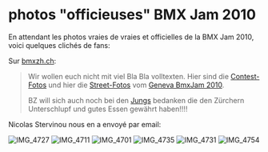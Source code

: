 # photos "officieuses" BMX Jam 2010

<!-- Manuel Hitz -->

En attendant les photos vraies de vraies et officielles de la BMX Jam 2010, voici quelques clichés de fans:

Sur [bmxzh.ch](http://www.bmxzh.ch): 

> Wir wollen euch nicht mit viel Bla Bla volltexten. Hier sind die [Contest-Fotos](http://bmxzh.ch/foto/genfpa190910/galerie.html) und hier die [Street-Fotos](http://bmxzh.ch/foto/genfst190910/galerie.html) vom [Geneva BmxJam 2010](http://bmxzh.ch/foto/genfdi190910/Image1.jpg).
> 
> BZ will sich auch noch bei den [Jungs](http://bmxzh.ch/foto/genfdi190910/Image2.jpg) bedanken die den Zürchern Unterschlupf und gutes Essen gewährt haben!!!!

Nicolas Stervinou nous en a envoyé par email:

![IMG_4727](./media/IMG_4727.jpg)
![IMG_4711](./media/IMG_4711.jpg)
![IMG_4701](./media/IMG_4701.jpg)
![IMG_4735](./media/IMG_4735.jpg)
![IMG_4731](./media/IMG_4731.jpg)
![IMG_4754](./media/IMG_4754.jpg)
